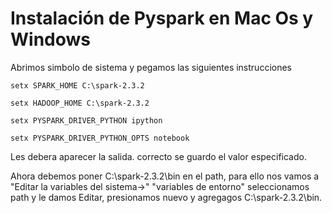 # Instalación de Pyspark en Mac Os y Windows 

Abrimos simbolo de sistema y pegamos las siguientes instrucciones
```
setx SPARK_HOME C:\spark-2.3.2

setx HADOOP_HOME C:\spark-2.3.2

setx PYSPARK_DRIVER_PYTHON ipython

setx PYSPARK_DRIVER_PYTHON_OPTS notebook

```
Les debera aparecer la salida.
correcto se guardo el valor especificado.

Ahora debemos poner C:\spark-2.3.2\bin en el path, para ello nos vamos a "Editar la variables del sistema->" "variables de entorno" seleccionamos path y le damos Editar, presionamos nuevo y agregagos C:\spark-2.3.2\bin. 
